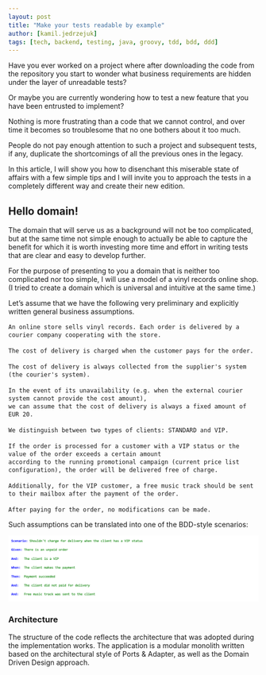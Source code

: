 ```yaml
---
layout: post
title: "Make your tests readable by example"
author: [kamil.jedrzejuk]
tags: [tech, backend, testing, java, groovy, tdd, bdd, ddd]
---
```


Have you ever worked on a project where after downloading the code from the repository you start to wonder what business requirements are hidden under the layer of unreadable tests?

Or maybe you are currently wondering how to test a new feature that you have been entrusted to implement?

Nothing is more frustrating than a code that we cannot control, and over time it becomes so troublesome that no one bothers about it too much.

People do not pay enough attention to such a project and subsequent tests, if any, duplicate the shortcomings of all the previous ones in the legacy.

In this article, I will show you how to disenchant this miserable state of affairs with a few simple tips and I will invite you to approach the tests in a completely different way and create their new edition.

## Hello domain!
The domain that will serve us as a background will not be too complicated, but at the same time not simple enough to actually be able to capture the benefit for which it is worth investing more time and effort in writing tests that are clear and easy to develop further.

For the purpose of presenting to you a domain that is neither too complicated nor too simple, I will use a model of a vinyl records online shop. (I tried to create a domain which is universal and intuitive at the same time.)

Let’s assume that we have the following very preliminary and explicitly written general business assumptions.

```text
An online store sells vinyl records. Each order is delivered by a courier company cooperating with the store.

The cost of delivery is charged when the customer pays for the order.

The cost of delivery is always collected from the supplier's system (the courier's system).

In the event of its unavailability (e.g. when the external courier system cannot provide the cost amount),
we can assume that the cost of delivery is always a fixed amount of EUR 20.

We distinguish between two types of clients: STANDARD and VIP.

If the order is processed for a customer with a VIP status or the value of the order exceeds a certain amount
according to the running promotional campaign (current price list configuration), the order will be delivered free of charge.

Additionally, for the VIP customer, a free music track should be sent to their mailbox after the payment of the order.

After paying for the order, no modifications can be made.
```
Such assumptions can be translated into one of the BDD-style scenarios:

<img alt="API package structure" src="/img/articles/2021-12-29-readable-tests-by-example/1.png"/>

### Architecture

The structure of the code reflects the architecture that was adopted during the implementation works.
The application is a modular monolith written based on the architectural style of Ports & Adapter, as well as the Domain Driven Design approach.



